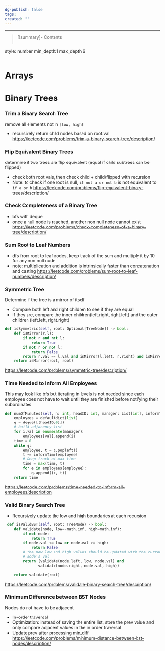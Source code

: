 ```yaml
---
dg-publish: false
tags: 
created: ""
---
```

---
>[!summary]- Contents
>```toc
style: number
min_depth:1
max_depth:6 
>```
# Arrays
# Binary Trees
### Trim a Binary Search Tree
remove all elements not in `[low, high]`
- recursively return child nodes based on root.val
https://leetcode.com/problems/trim-a-binary-search-tree/description/

### Flip Equivalent Binary Trees
determine if two trees are flip equivalent (equal if child subtrees can be flipped)
- check both root vals, then check child + child/flipped with recursion
- Note: to check if one root is null, `if not a or not b` is not equivalent to `if a or b` 
https://leetcode.com/problems/flip-equivalent-binary-trees/description/

### Check Completeness of a Binary Tree
- bfs with deque
- once a null node is reached, another non null node cannot exist
https://leetcode.com/problems/check-completeness-of-a-binary-tree/description/ 

### Sum Root to Leaf Numbers
- dfs from root to leaf nodes, keep track of the sum and multiply it by 10 for any non null node
- note: multiplication and addition is intrinsically faster than concatenation and casting
https://leetcode.com/problems/sum-root-to-leaf-numbers/description/

### Symmetric Tree
Determine if the tree is a mirror of itself
- Compare both left and right children to see if they are equal
- If they are, compare the inner children(left.right, right.left) and the outer children (left.left, right.right)
```python
def isSymmetric(self, root: Optional[TreeNode]) -> bool:
	def isMirror(r,l):
		if not r and not l:
			return True
		if not r or not l:
			return False
		return r.val == l.val and isMirror(l.left, r.right) and isMirror(l.right, r.left)
	return isMirror(root, root) 
```
https://leetcode.com/problems/symmetric-tree/description/

### Time Needed to Inform All Employees
This may look like bfs but iterating in levels is not needed since each employee does not have to wait until they are finished before notifying their subordinates
```python
def numOfMinutes(self, n: int, headID: int, manager: List[int], informTime: List[int]) -> int:
	employees = defaultdict(list)
	q = deque([(headID,0)])
	# build adjacency list
	for i,val in enumerate(manager):
		employees[val].append(i)
	time = 0
	while q:
		employee, t = q.popleft()
		t += informTime[employee]
		# Keep track of max time 
		time = max(time, t)
		for e in employees[employee]:
			q.append((e, t))
	return time
``` 
https://leetcode.com/problems/time-needed-to-inform-all-employees/description

### Valid Binary Search Tree
- Recursively update the low and high boundaries at each recursion
```python
 def isValidBST(self, root: TreeNode) -> bool:
	def validate(node, low=-math.inf, high=math.inf):
		if not node:
			return True
		if node.val <= low or node.val >= high:
			return False
		# the new low and high values should be updated with the current
		# node's val			
		return (validate(node.left, low, node.val) and
			   validate(node.right, node.val, high))

	return validate(root)
```
https://leetcode.com/problems/validate-binary-search-tree/description/

### Minimum Difference between BST Nodes
Nodes do not have to be adjacent
- In-order traversal
- Optimization: instead of saving the entire list, store the prev value and only compare adjacent values in the in order traversal
- Update prev after processing min_diff
https://leetcode.com/problems/minimum-distance-between-bst-nodes/description/